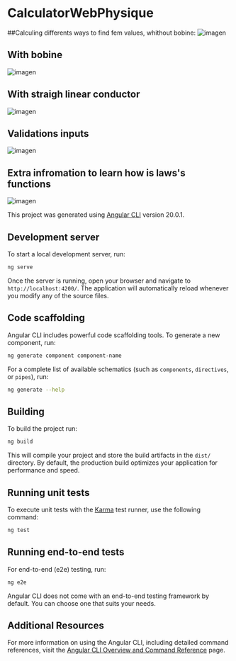 # CalculatorWebPhysique
##Calculing differents ways to find fem values, whithout bobine:
![imagen](https://github.com/user-attachments/assets/8c56d1aa-b354-477a-a223-98c70427214e)

## With bobine 
![imagen](https://github.com/user-attachments/assets/bc338742-c8d1-4695-85e6-78b330088704)

## With straigh linear conductor
![imagen](https://github.com/user-attachments/assets/9319c704-a493-45ca-8508-bc763c84ee6f)

## Validations inputs
![imagen](https://github.com/user-attachments/assets/af5b4866-8289-4ade-9068-41bd0e21270a)

## Extra infromation to learn how is laws's functions
![imagen](https://github.com/user-attachments/assets/d9b51ebf-658c-4c63-b445-328326f1bba2)

This project was generated using [Angular CLI](https://github.com/angular/angular-cli) version 20.0.1.

## Development server

To start a local development server, run:

```bash
ng serve
```

Once the server is running, open your browser and navigate to `http://localhost:4200/`. The application will automatically reload whenever you modify any of the source files.

## Code scaffolding

Angular CLI includes powerful code scaffolding tools. To generate a new component, run:

```bash
ng generate component component-name
```

For a complete list of available schematics (such as `components`, `directives`, or `pipes`), run:

```bash
ng generate --help
```

## Building

To build the project run:

```bash
ng build
```

This will compile your project and store the build artifacts in the `dist/` directory. By default, the production build optimizes your application for performance and speed.

## Running unit tests

To execute unit tests with the [Karma](https://karma-runner.github.io) test runner, use the following command:

```bash
ng test
```

## Running end-to-end tests

For end-to-end (e2e) testing, run:

```bash
ng e2e
```

Angular CLI does not come with an end-to-end testing framework by default. You can choose one that suits your needs.

## Additional Resources

For more information on using the Angular CLI, including detailed command references, visit the [Angular CLI Overview and Command Reference](https://angular.dev/tools/cli) page.
